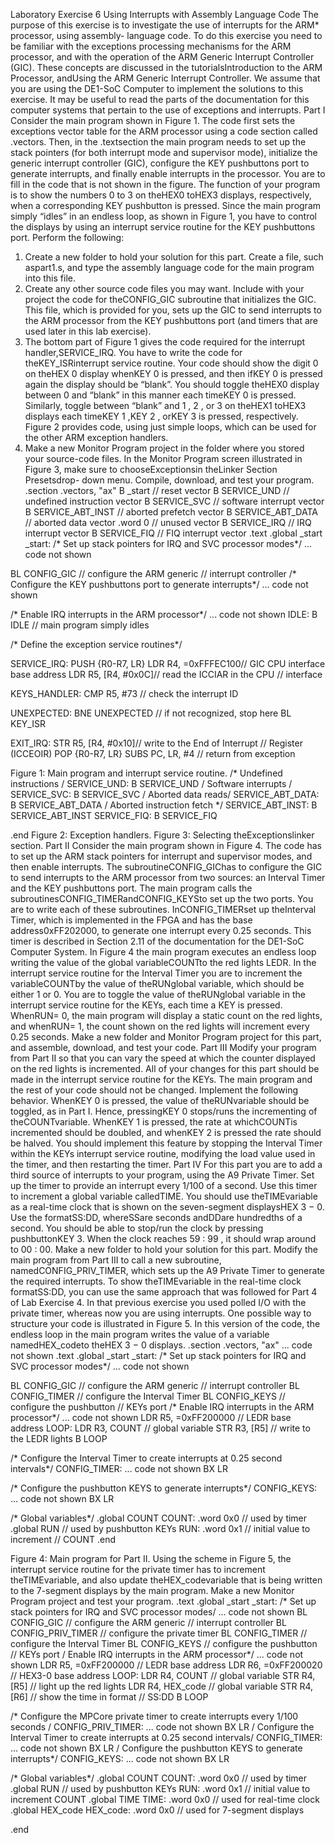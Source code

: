 Laboratory Exercise 6
Using Interrupts with Assembly Language Code
The purpose of this exercise is to investigate the use of interrupts for the ARM* processor, using assembly-
language code. To do this exercise you need to be familiar with the exceptions processing mechanisms for the
ARM processor, and with the operation of the ARM Generic Interrupt Controller (GIC). These concepts are
discussed in the tutorialsIntroduction to the ARM Processor, andUsing the ARM Generic Interrupt Controller.
We assume that you are using the DE1-SoC Computer to implement the solutions to this exercise. It may be
useful to read the parts of the documentation for this computer systems that pertain to the use of exceptions and
interrupts.
Part I
Consider the main program shown in Figure 1. The code first sets the exceptions vector table for the ARM
processor using a code section called .vectors. Then, in the .textsection the main program needs to set up the stack
pointers (for both interrupt mode and supervisor mode), initialize the generic interrupt controller (GIC), configure
the KEY pushbuttons port to generate interrupts, and finally enable interrupts in the processor. You are to fill in
the code that is not shown in the figure.
The function of your program is to show the numbers 0 to 3 on theHEX0 toHEX3 displays, respectively, when
a corresponding KEY pushbutton is pressed. Since the main program simply “idles” in an endless loop, as shown
in Figure 1, you have to control the displays by using an interrupt service routine for the KEY pushbuttons port.
Perform the following:
1. Create a new folder to hold your solution for this part. Create a file, such aspart1.s, and type the assembly
language code for the main program into this file.
2. Create any other source code files you may want. Include with your project the code for theCONFIG_GIC
subroutine that initializes the GIC. This file, which is provided for you, sets up the GIC to send interrupts to
the ARM processor from the KEY pushbuttons port (and timers that are used later in this lab exercise).
3. The bottom part of Figure 1 gives the code required for the interrupt handler,SERVICE_IRQ. You have to
write the code for theKEY_ISRinterrupt service routine. Your code should show the digit 0 on theHEX 0
display whenKEY 0 is pressed, and then ifKEY 0 is pressed again the display should be “blank”. You should
toggle theHEX0 display between 0 and “blank” in this manner each timeKEY 0 is pressed. Similarly, toggle
between “blank” and 1 , 2 , or 3 on theHEX1 toHEX3 displays each timeKEY 1 ,KEY 2 , orKEY 3 is pressed,
respectively.
Figure 2 provides code, using just simple loops, which can be used for the other ARM exception handlers.
4. Make a new Monitor Program project in the folder where you stored your source-code files. In the Monitor
Program screen illustrated in Figure 3, make sure to chooseExceptionsin theLinker Section Presetsdrop-
down menu. Compile, download, and test your program.
.section .vectors, "ax"
B _start // reset vector
B SERVICE_UND // undefined instruction vector
B SERVICE_SVC // software interrupt vector
B SERVICE_ABT_INST // aborted prefetch vector
B SERVICE_ABT_DATA // aborted data vector
.word 0 // unused vector
B SERVICE_IRQ // IRQ interrupt vector
B SERVICE_FIQ // FIQ interrupt vector
.text
.global _start
_start:
/* Set up stack pointers for IRQ and SVC processor modes*/
... code not shown

BL CONFIG_GIC // configure the ARM generic
// interrupt controller
/* Configure the KEY pushbuttons port to generate interrupts*/
... code not shown

/* Enable IRQ interrupts in the ARM processor*/
... code not shown
IDLE:
B IDLE // main program simply idles

/* Define the exception service routines*/

SERVICE_IRQ: PUSH {R0-R7, LR}
LDR R4, =0xFFFEC100// GIC CPU interface base address
LDR R5, [R4, #0x0C]// read the ICCIAR in the CPU
// interface

KEYS_HANDLER:
CMP R5, #73 // check the interrupt ID

UNEXPECTED: BNE UNEXPECTED // if not recognized, stop here
BL KEY_ISR

EXIT_IRQ: STR R5, [R4, #0x10]// write to the End of Interrupt
// Register (ICCEOIR)
POP {R0-R7, LR}
SUBS PC, LR, #4 // return from exception

Figure 1: Main program and interrupt service routine.
/* Undefined instructions /
SERVICE_UND:
B SERVICE_UND
/ Software interrupts /
SERVICE_SVC:
B SERVICE_SVC
/ Aborted data reads/
SERVICE_ABT_DATA:
B SERVICE_ABT_DATA
/ Aborted instruction fetch */
SERVICE_ABT_INST:
B SERVICE_ABT_INST
SERVICE_FIQ:
B SERVICE_FIQ

.end
Figure 2: Exception handlers.
Figure 3: Selecting theExceptionslinker section.
Part II
Consider the main program shown in Figure 4. The code has to set up the ARM stack pointers for interrupt
and supervisor modes, and then enable interrupts. The subroutineCONFIG_GIChas to configure the GIC to send
interrupts to the ARM processor from two sources: an Interval Timer and the KEY pushbuttons port. The main
program calls the subroutinesCONFIG_TIMERandCONFIG_KEYSto set up the two ports. You are to write
each of these subroutines. InCONFIG_TIMERset up theInterval Timer, which is implemented in the FPGA
and has the base address0xFF202000, to generate one interrupt every 0.25 seconds. This timer is described in
Section 2.11 of the documentation for the DE1-SoC Computer System.
In Figure 4 the main program executes an endless loop writing the value of the global variableCOUNTto the red
lights LEDR. In the interrupt service routine for the Interval Timer you are to increment the variableCOUNTby
the value of theRUNglobal variable, which should be either 1 or 0. You are to toggle the value of theRUNglobal
variable in the interrupt service routine for the KEYs, each time a KEY is pressed. WhenRUN= 0, the main
program will display a static count on the red lights, and whenRUN= 1, the count shown on the red lights will
increment every 0.25 seconds.
Make a new folder and Monitor Program project for this part, and assemble, download, and test your code.
Part III
Modify your program from Part II so that you can vary the speed at which the counter displayed on the red
lights is incremented. All of your changes for this part should be made in the interrupt service routine for the
KEYs. The main program and the rest of your code should not be changed.
Implement the following behavior. WhenKEY 0 is pressed, the value of theRUNvariable should be toggled, as in
Part I. Hence, pressingKEY 0 stops/runs the incrementing of theCOUNTvariable. WhenKEY 1 is pressed, the rate
at whichCOUNTis incremented should be doubled, and whenKEY 2 is pressed the rate should be halved. You
should implement this feature by stopping the Interval Timer within the KEYs interrupt service routine, modifying
the load value used in the timer, and then restarting the timer.
Part IV
For this part you are to add a third source of interrupts to your program, using the A9 Private Timer. Set up the
timer to provide an interrupt every 1/100 of a second. Use this timer to increment a global variable calledTIME.
You should use theTIMEvariable as a real-time clock that is shown on the seven-segment displaysHEX 3 − 0.
Use the formatSS:DD, whereSSare seconds andDDare hundredths of a second. You should be able to stop/run
the clock by pressing pushbuttonKEY 3. When the clock reaches 59 : 99 , it should wrap around to 00 : 00.
Make a new folder to hold your solution for this part. Modify the main program from Part III to call a new
subroutine, namedCONFIG_PRIV_TIMER, which sets up the A9 Private Timer to generate the required interrupts.
To show theTIMEvariable in the real-time clock formatSS:DD, you can use the same approach that was followed
for Part 4 of Lab Exercise 4. In that previous exercise you used polled I/O with the private timer, whereas now you
are using interrupts. One possible way to structure your code is illustrated in Figure 5. In this version of the code,
the endless loop in the main program writes the value of a variable namedHEX_codeto theHEX 3 − 0 displays.
.section .vectors, "ax"
... code not shown
.text
.global _start
_start:
/* Set up stack pointers for IRQ and SVC processor modes*/
... code not shown

BL CONFIG_GIC // configure the ARM generic
// interrupt controller
BL CONFIG_TIMER // configure the Interval Timer
BL CONFIG_KEYS // configure the pushbutton
// KEYs port
/* Enable IRQ interrupts in the ARM processor*/
... code not shown
LDR R5, =0xFF200000 // LEDR base address
LOOP:
LDR R3, COUNT // global variable
STR R3, [R5] // write to the LEDR lights
B LOOP

/* Configure the Interval Timer to create interrupts at 0.25 second intervals*/
CONFIG_TIMER:
... code not shown
BX LR

/* Configure the pushbutton KEYS to generate interrupts*/
CONFIG_KEYS:
... code not shown
BX LR

/* Global variables*/
.global COUNT
COUNT: .word 0x0 // used by timer
.global RUN // used by pushbutton KEYs
RUN: .word 0x1 // initial value to increment
// COUNT
.end

Figure 4: Main program for Part II.
Using the scheme in Figure 5, the interrupt service routine for the private timer has to increment theTIMEvariable,
and also update theHEX_codevariable that is being written to the 7-segment displays by the main program.
Make a new Monitor Program project and test your program.
.text
.global _start
_start:
/* Set up stack pointers for IRQ and SVC processor modes/
... code not shown
BL CONFIG_GIC // configure the ARM generic
// interrupt controller
BL CONFIG_PRIV_TIMER // configure the private timer
BL CONFIG_TIMER // configure the Interval Timer
BL CONFIG_KEYS // configure the pushbutton
// KEYs port
/ Enable IRQ interrupts in the ARM processor*/
... code not shown
LDR R5, =0xFF200000 // LEDR base address
LDR R6, =0xFF200020 // HEX3-0 base address
LOOP:
LDR R4, COUNT // global variable
STR R4, [R5] // light up the red lights
LDR R4, HEX_code // global variable
STR R4, [R6] // show the time in format
// SS:DD
B LOOP

/* Configure the MPCore private timer to create interrupts every 1/100 seconds /
CONFIG_PRIV_TIMER:
... code not shown
BX LR
/ Configure the Interval Timer to create interrupts at 0.25 second intervals/
CONFIG_TIMER:
... code not shown
BX LR
/ Configure the pushbutton KEYS to generate interrupts*/
CONFIG_KEYS:
... code not shown
BX LR

/* Global variables*/
.global COUNT
COUNT: .word 0x0 // used by timer
.global RUN // used by pushbutton KEYs
RUN: .word 0x1 // initial value to increment COUNT
.global TIME
TIME: .word 0x0 // used for real-time clock
.global HEX_code
HEX_code: .word 0x0 // used for 7-segment displays

.end
